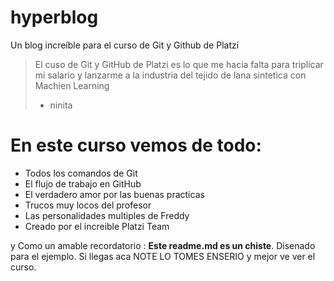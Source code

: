 # hyperblog
Un blog increíble para el curso de Git y Github de Platzi

>El cuso de Git y GitHub de Platzi es lo que me hacia falta para triplicar mi salario y lanzarme a la industria del tejido de lana sintetica con Machien Learning
> - ninita

# En este curso vemos de todo:
* Todos los comandos de Git
* El flujo de trabajo en GitHub
* El verdadero amor por las buenas practicas
* Trucos muy locos del profesor
* Las personalidades multiples de Freddy
* Creado por el increible Platzi Team

y Como un amable recordatorio : **Este readme.md es un chiste**. Disenado para el ejemplo. Si llegas aca NOTE LO TOMES ENSERIO y mejor ve ver el curso.